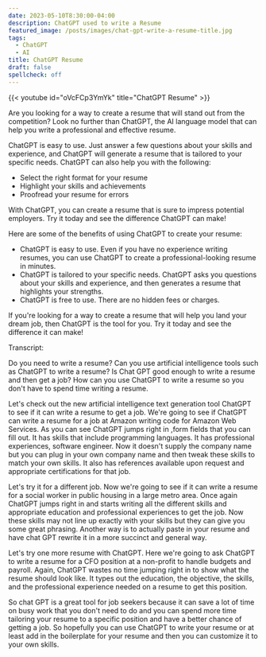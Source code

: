 ```yaml
---
date: 2023-05-10T8:30:00-04:00
description: ChatGPT used to write a Resume
featured_image: /posts/images/chat-gpt-write-a-resume-title.jpg
tags:
  - ChatGPT
  - AI
title: ChatGPT Resume
draft: false
spellcheck: off
---
```


{{< youtube id="oVcFCp3YmYk" title="ChatGPT Resume" >}}

Are you looking for a way to create a resume that will stand out from the competition? Look no further than ChatGPT, the AI language model that can help you write a professional and effective resume.

ChatGPT is easy to use. Just answer a few questions about your skills and experience, and ChatGPT will generate a resume that is tailored to your specific needs. ChatGPT can also help you with the following:

- Select the right format for your resume
- Highlight your skills and achievements
- Proofread your resume for errors

With ChatGPT, you can create a resume that is sure to impress potential employers. Try it today and see the difference ChatGPT can make!

Here are some of the benefits of using ChatGPT to create your resume:

- ChatGPT is easy to use. Even if you have no experience writing resumes, you can use ChatGPT to create a professional-looking resume in minutes.
- ChatGPT is tailored to your specific needs. ChatGPT asks you questions about your skills and experience, and then generates a resume that highlights your strengths.
- ChatGPT is free to use. There are no hidden fees or charges.

If you're looking for a way to create a resume that will help you land your dream job, then ChatGPT is the tool for you. Try it today and see the difference it can make!

Transcript:

Do you need to write a resume? Can you use artificial intelligence tools such as ChatGPT to write a resume? Is Chat GPT good enough to write a resume and then get a job? How can you use ChatGPT to write a resume so you don't have to spend time writing a resume.

Let's check out the new artificial intelligence text generation tool ChatGPT to see if it can write a resume to get a job. We're going to see if ChatGPT can write a resume for a job at Amazon writing code for Amazon Web Services. As you can see ChatGPT jumps right in ,form fields that you can fill out. It has skills that include programming languages. It has professional experiences, software engineer. Now it doesn't supply the company name but you can plug in your own company name and then tweak these skills to match your own skills. It also has references available upon request and appropriate certifications for that job.

Let's try it for a different job. Now we're going to see if it can write a resume for a social worker in public housing in a large metro area. Once again ChatGPT jumps right in and starts writing all the different skills and appropriate education and professional experiences to get the job. Now these skills may not line up exactly with your skills but they can give you some great phrasing. Another way is to actually paste in your resume and have chat GPT rewrite it in a more succinct and general way.

Let's try one more resume with ChatGPT. Here we're going to ask ChatGPT to write a resume for a CFO position at a non-profit to handle budgets and payroll. Again, ChatGPT wastes no time jumping right in to show what the resume should look like. It types out the education, the objective, the skills, and the professional experience needed on a resume to get this position.

So chat GPT is a great tool for job seekers because it can save a lot of time on busy work that you don't need to do and you can spend more time tailoring your resume to a specific position and have a better chance of getting a job. So hopefully you can use ChatGPT to write your resume or at least add in the boilerplate for your resume and then you can customize it to your own skills.
